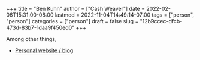 +++
title = "Ben Kuhn"
author = ["Cash Weaver"]
date = 2022-02-06T15:31:00-08:00
lastmod = 2022-11-04T14:49:14-07:00
tags = ["person", "person"]
categories = ["person"]
draft = false
slug = "12b9ccec-dfcb-473d-83b7-1daa9f450ed0"
+++

Among other things,

-   [Personal website / blog](https://www.benkuhn.net/)
